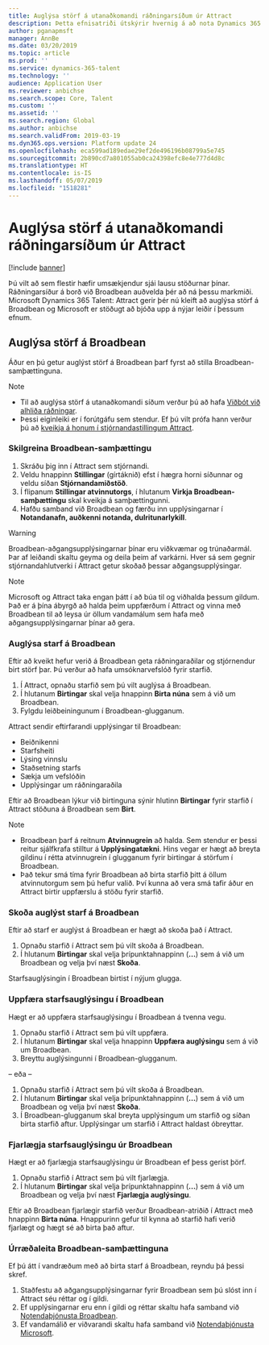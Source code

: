 ```yaml
---
title: Auglýsa störf á utanaðkomandi ráðningarsíðum úr Attract
description: Þetta efnisatriði útskýrir hvernig á að nota Dynamics 365 for Talent - Attract til að auglýsa störf á utanaðkomandi ráðningarsíðum
author: pganapmsft
manager: AnnBe
ms.date: 03/20/2019
ms.topic: article
ms.prod: ''
ms.service: dynamics-365-talent
ms.technology: ''
audience: Application User
ms.reviewer: anbichse
ms.search.scope: Core, Talent
ms.custom: ''
ms.assetid: ''
ms.search.region: Global
ms.author: anbichse
ms.search.validFrom: 2019-03-19
ms.dyn365.ops.version: Platform update 24
ms.openlocfilehash: eca599ad189edae29ef2de496196b08799a5e745
ms.sourcegitcommit: 2b890cd7a801055ab0ca24398efc8e4e777d4d8c
ms.translationtype: HT
ms.contentlocale: is-IS
ms.lasthandoff: 05/07/2019
ms.locfileid: "1518281"
---
```

# <a name="post-jobs-to-external-career-sites-from-attract"></a>Auglýsa störf á utanaðkomandi ráðningarsíðum úr Attract

[!include [banner](../includes/banner.md)]

Þú vilt að sem flestir hæfir umsækjendur sjái lausu stöðurnar þínar. Ráðningarsíður á borð við Broadbean auðvelda þér að ná þessu markmiði. Microsoft Dynamics 365 Talent: Attract gerir þér nú kleift að auglýsa störf á Broadbean og Microsoft er stöðugt að bjóða upp á nýjar leiðir í þessum efnum.

## <a name="post-jobs-to-broadbean"></a>Auglýsa störf á Broadbean

Áður en þú getur auglýst störf á Broadbean þarf fyrst að stilla Broadbean-samþættinguna.

> [!NOTE]
> - Til að auglýsa störf á utanaðkomandi síðum verður þú að hafa [Viðbót við alhliða ráðningar](https://docs.microsoft.com/dynamics365/unified-operations/talent/attract-comprehensive-hiring).
> - Þessi eiginleiki er í forútgáfu sem stendur. Ef þú vilt prófa hann verður þú að [kveikja á honum í stjórnandastillingum Attract](https://docs.microsoft.com/dynamics365/unified-operations/talent/access-preview-feature).

### <a name="configure-broadbean-integration"></a>Skilgreina Broadbean-samþættingu

1. Skráðu þig inn í Attract sem stjórnandi.
2. Veldu hnappinn **Stillingar** (gírtáknið) efst í hægra horni síðunnar og veldu síðan **Stjórnandamiðstöð**.
3. Í flipanum **Stillingar atvinnutorgs**, í hlutanum **Virkja Broadbean-samþættingu** skal kveikja á samþættingunni.
4. Hafðu samband við Broadbean og færðu inn upplýsingarnar í **Notandanafn, auðkenni notanda, dulritunarlykill**.

> [!WARNING]
> Broadbean-aðgangsupplýsingarnar þínar eru viðkvæmar og trúnaðarmál. Þar af leiðandi skaltu geyma og deila þeim af varkárni. Hver sá sem gegnir stjórnandahlutverki í Attract getur skoðað þessar aðgangsupplýsingar.

> [!NOTE]
> Microsoft og Attract taka engan þátt í að búa til og viðhalda þessum gildum. Það er á þína ábyrgð að halda þeim uppfærðum í Attract og vinna með Broadbean til að leysa úr öllum vandamálum sem hafa með aðgangsupplýsingarnar þínar að gera.

### <a name="post-a-job-to-broadbean"></a>Auglýsa starf á Broadbean

Eftir að kveikt hefur verið á Broadbean geta ráðningaraðilar og stjórnendur birt störf þar. Þú verður að hafa umsóknarvefslóð fyrir starfið.

1. Í Attract, opnaðu starfið sem þú vilt auglýsa á Broadbean.
2. Í hlutanum **Birtingar** skal velja hnappinn **Birta núna** sem á við um Broadbean.
3. Fylgdu leiðbeiningunum í Broadbean-glugganum.

Attract sendir eftirfarandi upplýsingar til Broadbean:

- Beiðnikenni
- Starfsheiti
- Lýsing vinnslu
- Staðsetning starfs
- Sækja um vefslóðin
- Upplýsingar um ráðningaraðila

Eftir að Broadbean lýkur við birtinguna sýnir hlutinn **Birtingar** fyrir starfið í Attract stöðuna á Broadbean sem **Birt**.

> [!NOTE]
> - Broadbean þarf á reitnum **Atvinnugrein** að halda. Sem stendur er þessi reitur sjálfkrafa stilltur á **Upplýsingatækni**. Hins vegar er hægt að breyta gildinu í rétta atvinnugrein í glugganum fyrir birtingar á störfum í Broadbean.
> - Það tekur smá tíma fyrir Broadbean að birta starfið þitt á öllum atvinnutorgum sem þú hefur valið. Því kunna að vera smá tafir áður en Attract birtir uppfærslu á stöðu fyrir starfið.

### <a name="view-a-broadbean-job-posting"></a>Skoða auglýst starf á Broadbean

Eftir að starf er auglýst á Broadbean er hægt að skoða það í Attract.

1. Opnaðu starfið í Attract sem þú vilt skoða á Broadbean.
2. Í hlutanum **Birtingar** skal velja þrípunktahnappinn (**...**) sem á við um Broadbean og velja því næst **Skoða**.

Starfsauglýsingin í Broadbean birtist í nýjum glugga.

### <a name="update-a-broadbean-job-posting"></a>Uppfæra starfsauglýsingu í Broadbean

Hægt er að uppfæra starfsauglýsingu í Broadbean á tvenna vegu.

1. Opnaðu starfið í Attract sem þú vilt uppfæra.
2. Í hlutanum **Birtingar** skal velja hnappinn **Uppfæra auglýsingu** sem á við um Broadbean.
3. Breyttu auglýsingunni í Broadbean-glugganum.

– eða –

1. Opnaðu starfið í Attract sem þú vilt skoða á Broadbean.
2. Í hlutanum **Birtingar** skal velja þrípunktahnappinn (**...**) sem á við um Broadbean og velja því næst **Skoða**.
3. Í Broadbean-glugganum skal breyta upplýsingum um starfið og síðan birta starfið aftur. Upplýsingar um starfið í Attract haldast óbreyttar.

### <a name="remove-a-broadbean-job-posting"></a>Fjarlægja starfsauglýsingu úr Broadbean

Hægt er að fjarlægja starfsauglýsingu úr Broadbean ef þess gerist þörf.

1. Opnaðu starfið í Attract sem þú vilt fjarlægja.
2. Í hlutanum **Birtingar** skal velja þrípunktahnappinn (**...**) sem á við um Broadbean og velja því næst **Fjarlægja auglýsingu**.

Eftir að Broadbean fjarlægir starfið verður Broadbean-atriðið í Attract með hnappinn **Birta núna**. Hnappurinn gefur til kynna að starfið hafi verið fjarlægt og hægt sé að birta það aftur.

### <a name="troubleshoot-the-broadbean-integration"></a>Úrræðaleita Broadbean-samþættinguna

Ef þú átt í vandræðum með að birta starf á Broadbean, reyndu þá þessi skref.

1. Staðfestu að aðgangsupplýsingarnar fyrir Broadbean sem þú slóst inn í Attract séu réttar og í gildi.
2. Ef upplýsingarnar eru enn í gildi og réttar skaltu hafa samband við [Notendaþjónusta Broadbean](https://www.broadbean.com/resources/support/).
3. Ef vandamálið er viðvarandi skaltu hafa samband við [Notendaþjónusta Microsoft](./talent-support.md).

